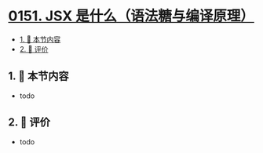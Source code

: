 # [0151. JSX 是什么（语法糖与编译原理）](https://github.com/tnotesjs/TNotes.react/tree/main/notes/0151.%20JSX%20%E6%98%AF%E4%BB%80%E4%B9%88%EF%BC%88%E8%AF%AD%E6%B3%95%E7%B3%96%E4%B8%8E%E7%BC%96%E8%AF%91%E5%8E%9F%E7%90%86%EF%BC%89)

<!-- region:toc -->

- [1. 🎯 本节内容](#1--本节内容)
- [2. 🫧 评价](#2--评价)

<!-- endregion:toc -->

## 1. 🎯 本节内容

- todo

## 2. 🫧 评价

- todo
